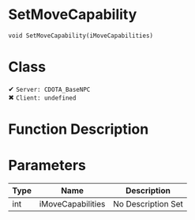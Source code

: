 # SetMoveCapability
```
void SetMoveCapability(iMoveCapabilities)
```
# Class
✔ `Server: CDOTA_BaseNPC`  
✖ `Client: undefined`  

# Function Description

# Parameters
Type|Name|Description
--|--|--
int|iMoveCapabilities|No Description Set

